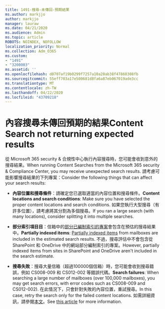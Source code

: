 ```yaml
---
title: 1491-搜尋-未傳回-預期結果
ms.author: markjjo
author: markjjo
manager: lauraw
ms.date: 04/21/2020
ms.audience: Admin
ms.topic: article
ROBOTS: NOINDEX, NOFOLLOW
localization_priority: Normal
ms.collection: Adm_O365
ms.custom:
- "1491"
- "3200003"
ms.assetid: ''
ms.openlocfilehash: d0707af19b0299f7257a10a20ab38f47860308fb
ms.sourcegitcommit: 55eff703a17e500681d8fa6a87eb067019ade3cc
ms.translationtype: MT
ms.contentlocale: zh-TW
ms.lasthandoff: 04/22/2020
ms.locfileid: "43709218"
---
```

# <a name="content-search-not-returning-expected-results"></a><span data-ttu-id="e830a-102">內容搜尋未傳回預期的結果</span><span class="sxs-lookup"><span data-stu-id="e830a-102">Content Search not returning expected results</span></span>

<span data-ttu-id="e830a-103">從 Microsoft 365 security & 合規性中心執行內容搜尋時，您可能會收到意外的搜尋結果。</span><span class="sxs-lookup"><span data-stu-id="e830a-103">When running Content Searches from the Microsoft 365 security & Compliance Center, you may receive unexpected search results.</span></span> <span data-ttu-id="e830a-104">請考慮可能影響搜尋結果的下列專案：</span><span class="sxs-lookup"><span data-stu-id="e830a-104">Consider the following things that can affect your search results:</span></span>

- <span data-ttu-id="e830a-105">**內容位置和搜尋條件**：請確定您已選取適當的內容位置和搜尋條件。</span><span class="sxs-lookup"><span data-stu-id="e830a-105">**Content locations and search conditions**: Make sure you have selected the proper content locations and search conditions.</span></span> <span data-ttu-id="e830a-106">如果您執行大型搜尋（有許多位置），請考慮將其分割為多個搜尋。</span><span class="sxs-lookup"><span data-stu-id="e830a-106">If you ran a large search (with many locations), consider splitting it into multiple searches.</span></span>

- <span data-ttu-id="e830a-107">**部分索引項目目**：信箱中的[部分已編制索引的專案](https://docs.microsoft.com/office365/securitycompliance/partially-indexed-items-in-content-search)會包含在預估的搜尋結果中。</span><span class="sxs-lookup"><span data-stu-id="e830a-107">**Partially indexed items**:  [Partially indexed items](https://docs.microsoft.com/office365/securitycompliance/partially-indexed-items-in-content-search) from mailboxes are included in the estimated search results.</span></span> <span data-ttu-id="e830a-108">不過，搜尋評估中不會包含從 SharePoint 和 OneDrive 中的網站部分編制索引的專案。</span><span class="sxs-lookup"><span data-stu-id="e830a-108">However, partially indexed items from sites in SharePoint and OneDrive aren't included in the search estimate.</span></span>

- <span data-ttu-id="e830a-109">**搜尋失敗**：搜尋大量信箱（超過100000個信箱）時，您可能會收到搜尋錯誤，例如 CS008-009 和 CS012-002 等錯誤代碼。</span><span class="sxs-lookup"><span data-stu-id="e830a-109">**Search failures**: When searching a large number of mailboxes (over 100,000 mailboxes), you may get search errors, with error codes such as CS008-009 and CS012-002).</span></span> <span data-ttu-id="e830a-110">在此情況下，只會針對失敗的內容位置，重試搜尋。</span><span class="sxs-lookup"><span data-stu-id="e830a-110">In this case, retry the search only for the failed content locations.</span></span> <span data-ttu-id="e830a-111">如需詳細資訊，請參閱[本文](https://docs.microsoft.com/office365/securitycompliance/retry-failed-content-search)。</span><span class="sxs-lookup"><span data-stu-id="e830a-111">See  [this article](https://docs.microsoft.com/office365/securitycompliance/retry-failed-content-search) for more information.</span></span>
